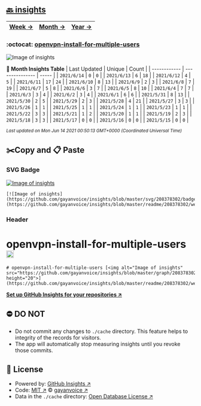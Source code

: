 ## [🔙 insights](https://github.com/gayanvoice/insights)
| [**Week →**](https://github.com/gayanvoice/insights/blob/master/readme/208378302/week.md) | [**Month →**](https://github.com/gayanvoice/insights/blob/master/readme/208378302/month.md) | [**Year →**](https://github.com/gayanvoice/insights/blob/master/readme/208378302/year.md) |
 | ------------ | --------------- | ----- |

### :octocat: [openvpn-install-for-multiple-users](https://github.com/gayanvoice/openvpn-install-for-multiple-users)
![Image of insights](https://github.com/gayanvoice/insights/blob/master/graph/208378302/large/month.png)

**:calendar: Month Insights Table**
| Last Updated | Unique | Count |
 | ------------ | --------------- | ----- |
 | `2021/6/14` |  `0` | `0` |
 | `2021/6/13` |  `6` | `18` |
 | `2021/6/12` |  `4` | `5` |
 | `2021/6/11` |  `17` | `24` |
 | `2021/6/10` |  `8` | `13` |
 | `2021/6/9` |  `2` | `3` |
 | `2021/6/8` |  `7` | `19` |
 | `2021/6/7` |  `5` | `8` |
 | `2021/6/6` |  `3` | `7` |
 | `2021/6/5` |  `8` | `10` |
 | `2021/6/4` |  `7` | `7` |
 | `2021/6/3` |  `3` | `4` |
 | `2021/6/2` |  `3` | `4` |
 | `2021/6/1` |  `6` | `6` |
 | `2021/5/31` |  `8` | `13` |
 | `2021/5/30` |  `2` | `5` |
 | `2021/5/29` |  `2` | `3` |
 | `2021/5/28` |  `4` | `21` |
 | `2021/5/27` |  `3` | `3` |
 | `2021/5/26` |  `1` | `1` |
 | `2021/5/25` |  `1` | `1` |
 | `2021/5/24` |  `1` | `1` |
 | `2021/5/23` |  `1` | `1` |
 | `2021/5/22` |  `3` | `3` |
 | `2021/5/21` |  `1` | `2` |
 | `2021/5/20` |  `1` | `1` |
 | `2021/5/19` |  `2` | `3` |
 | `2021/5/18` |  `3` | `3` |
 | `2021/5/17` |  `0` | `0` |
 | `2021/5/16` |  `0` | `0` |
 | `2021/5/15` |  `0` | `0` |

<small><i>Last updated on Mon Jun 14 2021 00:50:13 GMT+0000 (Coordinated Universal Time)</i></small>

## ✂️Copy and 📋 Paste
### SVG Badge
[![Image of insights](https://github.com/gayanvoice/insights/blob/master/svg/208378302/badge.svg)](https://github.com/gayanvoice/insights/blob/master/readme/208378302/week.md)
```readme
[![Image of insights](https://github.com/gayanvoice/insights/blob/master/svg/208378302/badge.svg)](https://github.com/gayanvoice/insights/blob/master/readme/208378302/week.md)
```
### Header
# openvpn-install-for-multiple-users [<img alt="Image of insights" src="https://github.com/gayanvoice/insights/blob/master/graph/208378302/small/week.png" height="20">](https://github.com/gayanvoice/insights/blob/master/readme/208378302/week.md)
```readme
# openvpn-install-for-multiple-users [<img alt="Image of insights" src="https://github.com/gayanvoice/insights/blob/master/graph/208378302/small/week.png" height="20">](https://github.com/gayanvoice/insights/blob/master/readme/208378302/week.md)
```
[**Set up GitHub Insights for your repositories ↗️**](https://github.com/gayanvoice/github-insights)
## ⛔ DO NOT
- Do not commit any changes to `./cache` directory. This feature helps to integrity of the records for visitors.
- The app will automatically stop measuring insights until you revoke those commits.
## 📄 License
- Powered by: [GitHub Insights ↗️](https://github.com/gayanvoice/github-insights)
- Code: [MIT ↗️](./LICENSE) © [gayanvoice ↗️](https://github.com/gayanvoice)
- Data in the `./cache` directory: [Open Database License ↗️](https://opendatacommons.org/licenses/odbl/1-0/)